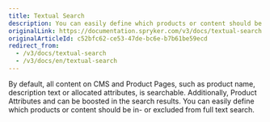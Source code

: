 ```yaml
---
title: Textual Search
description: You can easily define which products or content should be in- or excluded from full text search.
originalLink: https://documentation.spryker.com/v3/docs/textual-search
originalArticleId: c52bfc62-ce53-47de-bc6e-b7b61be59ecd
redirect_from:
  - /v3/docs/textual-search
  - /v3/docs/en/textual-search
---
```


By default, all content on CMS and Product Pages, such as product name, description text or allocated attributes, is searchable. Additionally, Product Attributes and can be boosted in the search results. You can easily define which products or content should be in- or excluded from full text search.
